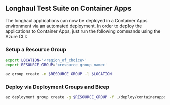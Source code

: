 ## Longhaul Test Suite on Container Apps
The longhaul applications can now be deployed in a Container Apps environment via an automated deployment. In order to deploy the applications to Container Apps, just run the following commands using the Azure CLI:

### Setup a Resource Group
```bash
export LOCATION='<region_of_choice>'
export RESOURCE_GROUP='<resource_group_name>'

az group create -n $RESOURCE_GROUP -l $LOCATION
```

### Deploy via Deployment Groups and Bicep
```bash
az deployment group create -g $RESOURCE_GROUP -f ./deploy/containerapps/main.bicep
```